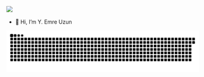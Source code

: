 ![](https://komarev.com/ghpvc/?username=yemreu&color=orange&style=plastic&label=Profile+Views)

- 👋 Hi, I’m Y. Emre Uzun
<!--- - 👀 I’m interested in ...
- 🌱 I’m currently learning ...
- 💞️ I’m looking to collaborate on ...
- 📫 How to reach me ... --->

<!---
yemreu/yemreu is a ✨ special ✨ repository because its `README.md` (this file) appears on your GitHub profile.
You can click the Preview link to take a look at your changes.
--->

![snake gif](https://github.com/yemreu/yemreu/blob/output/github-contribution-grid-snake.svg)

